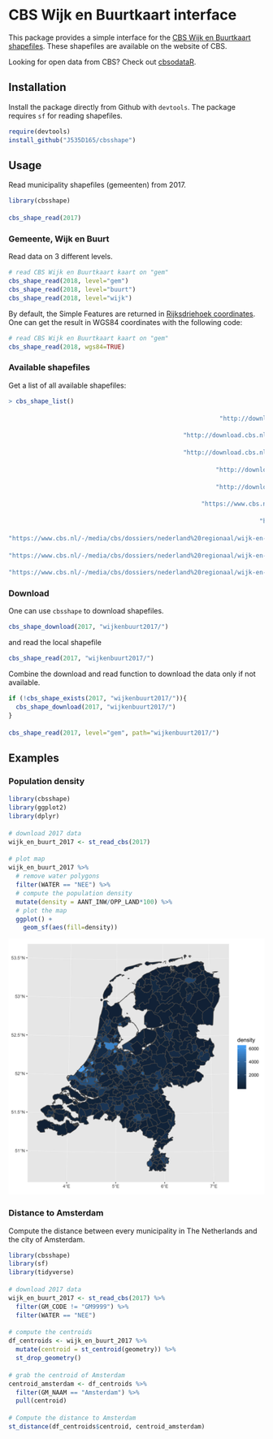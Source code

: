 # CBS Wijk en Buurtkaart interface

This package provides a simple interface for the [CBS Wijk en Buurtkaart shapefiles](https://www.cbs.nl/nl-nl/reeksen/geografische-data). These shapefiles are available on the website of CBS.

Looking for open data from CBS? Check out [cbsodataR](https://github.com/edwindj/cbsodataR).

## Installation

Install the package directly from Github with `devtools`. The package requires `sf` for reading shapefiles.
``` R
require(devtools)
install_github("J535D165/cbsshape")
```

## Usage

Read municipality shapefiles (gemeenten) from 2017.

``` R
library(cbsshape)

cbs_shape_read(2017)
```

### Gemeente, Wijk en Buurt

Read data on 3 different levels.

``` R
# read CBS Wijk en Buurtkaart kaart on "gem"
cbs_shape_read(2018, level="gem")
cbs_shape_read(2018, level="buurt")
cbs_shape_read(2018, level="wijk")
```

By default, the Simple Features are returned in [Rijksdriehoek coordinates](https://nl.wikipedia.org/wiki/Rijksdriehoeksco%C3%B6rdinaten). One can get the result in WGS84 coordinates with the following code:

``` R
# read CBS Wijk en Buurtkaart kaart on "gem"
cbs_shape_read(2018, wgs84=TRUE)
```

### Available shapefiles

Get a list of all available shapefiles:

``` R 
> cbs_shape_list()
                                                                                                                         2009 
                                                          "http://download.cbs.nl/regionale-kaarten/2009-buurtkaart-gn-3.zip" 
                                                                                                                         2010 
                                                "http://download.cbs.nl/regionale-kaarten/2010-buurtkaart-shape-versie-3.zip" 
                                                                                                                         2011 
                                                "http://download.cbs.nl/regionale-kaarten/2011-buurtkaart-shape-versie-3.zip" 
                                                                                                                         2012 
                                                         "http://download.cbs.nl/regionale-kaarten/shape-2012-versie-3.0.zip" 
                                                                                                                         2013 
                                                         "http://download.cbs.nl/regionale-kaarten/shape-2013-versie-3-0.zip" 
                                                                                                                         2014 
                                                     "https://www.cbs.nl/-/media/_pdf/2016/35/shape%202014%20versie%2030.zip" 
                                                                                                                         2015 
                                                                     "https://www.cbs.nl/-/media/_pdf/2017/36/buurt_2015.zip" 
                                                                                                                         2016 
"https://www.cbs.nl/-/media/cbs/dossiers/nederland%20regionaal/wijk-en-buurtstatistieken/2018/shape%202016%20versie%2030.zip" 
                                                                                                                         2017 
"https://www.cbs.nl/-/media/cbs/dossiers/nederland%20regionaal/wijk-en-buurtstatistieken/2018/shape%202017%20versie%2020.zip" 
                                                                                                                         2018 
"https://www.cbs.nl/-/media/cbs/dossiers/nederland%20regionaal/wijk-en-buurtstatistieken/2018/shape%202018%20versie%2010.zip" 

```

### Download

One can use `cbsshape` to download shapefiles.
``` R
cbs_shape_download(2017, "wijkenbuurt2017/")
```

and read the local shapefile

``` R
cbs_shape_read(2017, "wijkenbuurt2017/")

```

Combine the download and read function to download the data only if not available. 

``` R
if (!cbs_shape_exists(2017, "wijkenbuurt2017/")){
  cbs_shape_download(2017, "wijkenbuurt2017/")
}

cbs_shape_read(2017, level="gem", path="wijkenbuurt2017/")
```

## Examples

### Population density

``` R
library(cbsshape)
library(ggplot2)
library(dplyr)

# download 2017 data
wijk_en_buurt_2017 <- st_read_cbs(2017)

# plot map
wijk_en_buurt_2017 %>% 
  # remove water polygons
  filter(WATER == "NEE") %>%
  # compute the population density
  mutate(density = AANT_INW/OPP_LAND*100) %>% 
  # plot the map
  ggplot() + 
    geom_sf(aes(fill=density))
```

![Population density](figs/demo_population.png)

### Distance to Amsterdam

Compute the distance between every municipality in The Netherlands and the
city of Amsterdam. 

``` R
library(cbsshape)
library(sf)
library(tidyverse)

# download 2017 data
wijk_en_buurt_2017 <- st_read_cbs(2017) %>%     
  filter(GM_CODE != "GM9999") %>% 
  filter(WATER == "NEE")
  
# compute the centroids
df_centroids <- wijk_en_buurt_2017 %>% 
  mutate(centroid = st_centroid(geometry)) %>%
  st_drop_geometry()

# grab the centroid of Amsterdam
centroid_amsterdam <- df_centroids %>% 
  filter(GM_NAAM == "Amsterdam") %>% 
  pull(centroid)

# Compute the distance to Amsterdam
st_distance(df_centroids$centroid, centroid_amsterdam)

```



